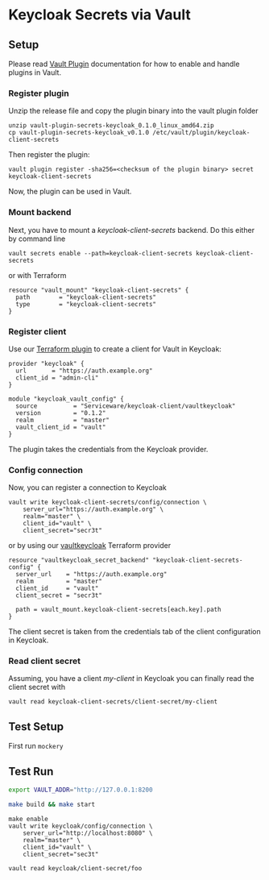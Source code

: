 # Keycloak Secrets via Vault

## Setup

Please read [Vault Plugin](https://www.vaultproject.io/docs/plugins) documentation for how to enable and handle plugins in Vault.

### Register plugin

Unzip the release file and copy the plugin binary into the vault plugin folder

```
unzip vault-plugin-secrets-keycloak_0.1.0_linux_amd64.zip
cp vault-plugin-secrets-keycloak_v0.1.0 /etc/vault/plugin/keycloak-client-secrets
```

Then register the plugin:

```
vault plugin register -sha256=<checksum of the plugin binary> secret keycloak-client-secrets
```

Now, the plugin can be used in Vault.

### Mount backend

Next, you have to mount a _keycloak-client-secrets_ backend. Do this either by command line

```
vault secrets enable --path=keycloak-client-secrets keycloak-client-secrets
```

or with Terraform

```
resource "vault_mount" "keycloak-client-secrets" {
  path        = "keycloak-client-secrets"
  type        = "keycloak-client-secrets"
}
```

### Register client

Use our [Terraform plugin](https://registry.terraform.io/modules/Serviceware/keycloak-client/vaultkeycloak/0.1.2) to create a client for Vault in Keycloak:

```
provider "keycloak" {
  url       = "https://auth.example.org"
  client_id = "admin-cli"
}

module "keycloak_vault_config" {
  source          = "Serviceware/keycloak-client/vaultkeycloak"
  version         = "0.1.2"
  realm           = "master"
  vault_client_id = "vault"
}
```

The plugin takes the credentials from the Keycloak provider. 

### Config connection

Now, you can register a connection to Keycloak

```
vault write keycloak-client-secrets/config/connection \
    server_url="https://auth.example.org" \
    realm="master" \
    client_id="vault" \
    client_secret="secr3t"
```

or by using our [vaultkeycloak](https://registry.terraform.io/providers/Serviceware/vaultkeycloak/latest) Terraform provider

```
resource "vaultkeycloak_secret_backend" "keycloak-client-secrets-config" {
  server_url    = "https://auth.example.org"
  realm         = "master"
  client_id     = "vault"
  client_secret = "secr3t"

  path = vault_mount.keycloak-client-secrets[each.key].path
}
```

The client secret is taken from the credentials tab of the client configuration in Keycloak.

### Read client secret

Assuming, you have a client _my-client_ in Keycloak you can finally read the client secret with

```
vault read keycloak-client-secrets/client-secret/my-client
```

## Test Setup

First run `mockery`

## Test Run

```bash
export VAULT_ADDR="http://127.0.0.1:8200
```

```bash
make build && make start
```

```
make enable
vault write keycloak/config/connection \
    server_url="http://localhost:8080" \
    realm="master" \
    client_id="vault" \
    client_secret="sec3t"

vault read keycloak/client-secret/foo
```
